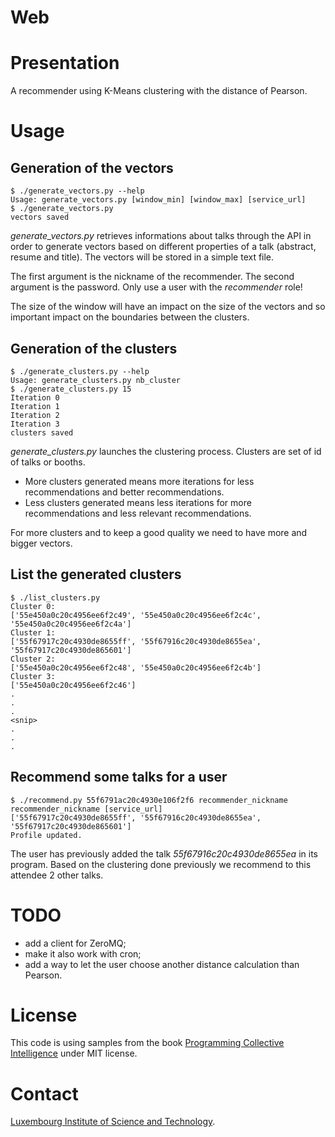 Web
===

# Presentation

A recommender using K-Means clustering with the distance of Pearson.

# Usage

## Generation of the vectors

    $ ./generate_vectors.py --help
    Usage: generate_vectors.py [window_min] [window_max] [service_url]
    $ ./generate_vectors.py
    vectors saved

*generate_vectors.py* retrieves informations about talks through the API in order
to generate vectors based on different properties of a talk (abstract, resume
and title). The vectors will be stored in a simple text file.

The first argument is the nickname of the recommender. The second argument is
the password. Only use a user with the *recommender* role!

The size of the window will have an impact on the size of the vectors and so
important impact on the boundaries between the clusters.

## Generation of the clusters

    $ ./generate_clusters.py --help
    Usage: generate_clusters.py nb_cluster
    $ ./generate_clusters.py 15
    Iteration 0
    Iteration 1
    Iteration 2
    Iteration 3
    clusters saved

*generate_clusters.py* launches the clustering process. Clusters are set of id
of talks or booths.

* More clusters generated means more iterations for less recommendations
and better recommendations.
* Less clusters generated means less iterations for more recommendations
and less relevant recommendations.

For more clusters and to keep a good quality we need to have more and bigger
vectors.

## List the generated clusters

    $ ./list_clusters.py
    Cluster 0:
    ['55e450a0c20c4956ee6f2c49', '55e450a0c20c4956ee6f2c4c', '55e450a0c20c4956ee6f2c4a']
    Cluster 1:
    ['55f67917c20c4930de8655ff', '55f67916c20c4930de8655ea', '55f67917c20c4930de865601']
    Cluster 2:
    ['55e450a0c20c4956ee6f2c48', '55e450a0c20c4956ee6f2c4b']
    Cluster 3:
    ['55e450a0c20c4956ee6f2c46']
    .
    .
    .
    <snip>
    .
    .
    .


## Recommend some talks for a user

    $ ./recommend.py 55f6791ac20c4930e106f2f6 recommender_nickname recommender_nickname [service_url]
    ['55f67917c20c4930de8655ff', '55f67916c20c4930de8655ea', '55f67917c20c4930de865601']
    Profile updated.

The user has previously added  the talk *55f67916c20c4930de8655ea* in its
program. Based on the clustering done previously we recommend to this
attendee 2 other talks.

# TODO

* add a client for ZeroMQ;
* make it also work with cron;
* add a way to let the user choose another distance calculation than Pearson.


# License

This code is using samples from the book
[Programming Collective Intelligence](https://www.librarything.com/work/3151375)
under MIT license.

# Contact

[Luxembourg Institute of Science and Technology](http://www.list.lu).
